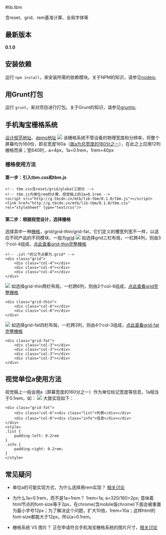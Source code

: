 #lib.tbm

含reset、grid、rem基准计算、全局字体等

## 最新版本

**0.1.0**

## 安装依赖

运行 `npm install`，来安装所需的依赖模块。关于NPM的知识，请参见[nodejs](http://nodejs.org/);

## 用Grunt打包

运行 `grunt`，来对项目进行打包。关于Grunt的知识，请参见[gruntjs](http://gruntjs.com/);

## 手机淘宝栅格系统
[设计规范地址](http://demo.alibaba-inc.com/categories/2075/projects/7370/vds/56075)、[demo地址](http://groups.alidemo.cn/tbc/m-base/)
![](http://gtms01.alicdn.com/tps/i1/T16vvjFMVXXXcxUGDM-687-343.png)
该栅格系统不管设备的物理宽度和分辨率，将整个屏幕均为160份，即总宽度160a（[故a为总宽度的160分之一](http://gitlab.alibaba-inc.com/mtb/lib-tbm/wikis/unit-a)），在此之上应用12列栅格而来；宽640时，a=4px，1a=0.1rem，1rem=40px


### 栅格使用方法
#### 第一步：引入tbm.css和tbm.js
	
	<!-- tbm.css含reset/grid/global三部分 -->
	<!-- tbm.js为单位rem的计算，视觉稿上的1a=0.1rem -->
	<script src="http://g.tbcdn.cn/mtb/lib-tbm/0.1.0/tbm.js"></script>
	<link href="http://g.tbcdn.cn/mtb/lib-tbm/0.1.0/tbm.css" rel="styleSheet" type="text/css"/>
    

#### 第二步：根据视觉设计，选择栅格
选择其中一种[栅格](http://groups.alidemo.cn/tbc/m-base/)，grid/grid-thin/grid-fat，它们定义的槽宽列宽不一样，以适应不同产品的不同模块，一般为[grid](http://demo.alibaba-inc.com/categories/2075/projects/7370/vds/56075)
![](http://gtms02.alicdn.com/tps/i2/T1IJq.FPlbXXbk1_b6-471-42.png)
如选择grid三栏布局，一栏跨4列，则由3个col-4组成，[点此查看grid-thin完整栅格](http://groups.alidemo.cn/tbc/m-base/#grid-thin)

	<!-- .col-*的父节点要为.grid* -->
	<div class="grid">
	    <div class="col-4"></div>
	    <div class="col-4"></div>
	    <div class="col-4"></div>
	</div>

![](http://gtms03.alicdn.com/tps/i3/T1qP6dFS8XXXbhtPf9-479-45.png)
如选择grid-thin两栏布局，一栏跨6列，则由2个col-6组成，[点此查看grid完整栅格](http://groups.alidemo.cn/tbc/m-base/#grid)

	<div class="grid-thin">
	    <div class="col-6"></div>
	    <div class="col-6"></div>
	</div>

![](http://gtms02.alicdn.com/tps/i2/TB1_b6iFFXXXXaPXXXXR7aVSVXX-455-40.png)
如选择grid-fat四栏布局，一栏跨3列，则由4个col-3组成，[点此查看grid-fat完整栅格](http://groups.alidemo.cn/tbc/m-base/#grid-fat)

	<div class="grid-fat">
	    <div class="col-3"></div>
	    <div class="col-3"></div>
	    <div class="col-3"></div>
	    <div class="col-3"></div>
	</div>


## 视觉单位a使用方法
视觉稿上一般会用a（屏幕宽度的160分之一）作为单位标记宽度等信息，1a相当于0.1rem，如：
![](http://gtms02.alicdn.com/tps/i2/T1QyYjFPNXXXbAvxbX-665-131.png)
大致实现如下：

	<div class="grid-fat">
		<div class="col-6"><div class="list">列表</div></div>
		<div class="col-6"><div class="info">信息</div></div>
	</div>
	<style>
	.list {
		padding-left: 0.2rem
	}
	.info {
		padding-right: 0.2rem;
	}
	</style>
## 常见疑问

* 单位a的可能实现方式，为什么选择用rem实现？
[相关讨论](http://gitlab.alibaba-inc.com/mtb/lib-tbm/wikis/unit-a)

* 为什么1a=0.1rem，而不是1a=1rem？
1rem=1a; a=320/160=2px; 意味着html节点的font-size等于2px，在chrome(含mobile版chrome)下面会被重置为最小字号12px；为了解决这个问题，扩大10倍，1rem=10a；这样html的font-size都能大于12px，所以a=0.1rem。

* 栅格系统 VS 图片？
正在申请符合手机淘宝栅格系统的图片尺寸，[相关讨论](http://gitlab.alibaba-inc.com/mtb/lib-tbm/issues/1)
